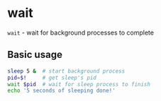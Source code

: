 # wait

`wait` - wait for background processes to complete

## Basic usage

```bash
sleep 5 &  # start background process
pid=$!     # get sleep's pid
wait $pid  # wait for sleep process to finish
echo '5 seconds of sleeping done!'
